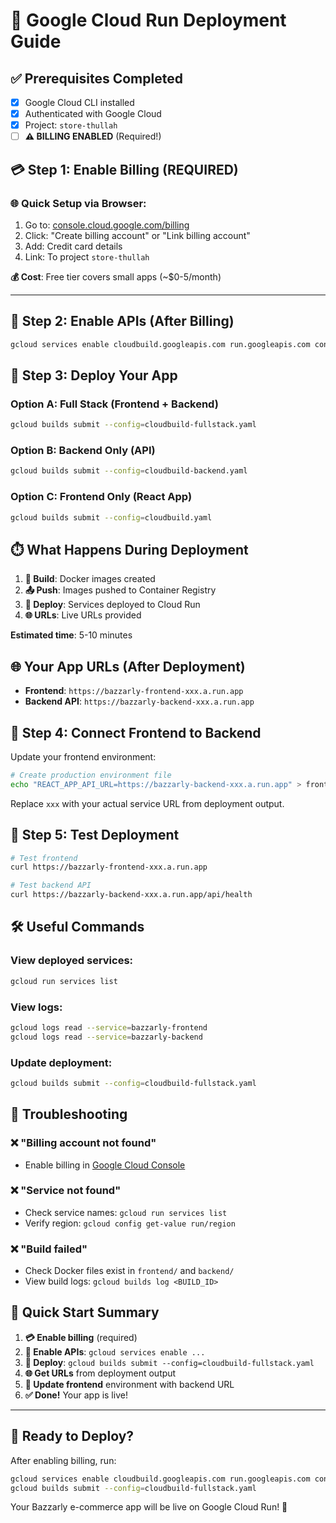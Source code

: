 # 🚀 Google Cloud Run Deployment Guide

## ✅ **Prerequisites Completed**
- [x] Google Cloud CLI installed  
- [x] Authenticated with Google Cloud
- [x] Project: `store-thullah`
- [ ] **⚠️ BILLING ENABLED** (Required!)

## 💳 **Step 1: Enable Billing (REQUIRED)**

### **🌐 Quick Setup via Browser:**
1. Go to: [console.cloud.google.com/billing](https://console.cloud.google.com/billing)
2. Click: "Create billing account" or "Link billing account"  
3. Add: Credit card details
4. Link: To project `store-thullah`

**💰 Cost**: Free tier covers small apps (~$0-5/month)

---

## 🔧 **Step 2: Enable APIs (After Billing)**

```bash
gcloud services enable cloudbuild.googleapis.com run.googleapis.com containerregistry.googleapis.com
```

## 🚀 **Step 3: Deploy Your App**

### **Option A: Full Stack (Frontend + Backend)**
```bash
gcloud builds submit --config=cloudbuild-fullstack.yaml
```

### **Option B: Backend Only (API)**
```bash
gcloud builds submit --config=cloudbuild-backend.yaml
```

### **Option C: Frontend Only (React App)**
```bash
gcloud builds submit --config=cloudbuild.yaml
```

## ⏱️ **What Happens During Deployment**

1. **🔨 Build**: Docker images created
2. **📤 Push**: Images pushed to Container Registry  
3. **🚀 Deploy**: Services deployed to Cloud Run
4. **🌐 URLs**: Live URLs provided

**Estimated time**: 5-10 minutes

## 🌐 **Your App URLs (After Deployment)**

- **Frontend**: `https://bazzarly-frontend-xxx.a.run.app`
- **Backend API**: `https://bazzarly-backend-xxx.a.run.app`

## 🔗 **Step 4: Connect Frontend to Backend**

Update your frontend environment:

```bash
# Create production environment file
echo "REACT_APP_API_URL=https://bazzarly-backend-xxx.a.run.app" > frontend/.env.production
```

Replace `xxx` with your actual service URL from deployment output.

## 🧪 **Step 5: Test Deployment**

```bash
# Test frontend
curl https://bazzarly-frontend-xxx.a.run.app

# Test backend API  
curl https://bazzarly-backend-xxx.a.run.app/api/health
```

## 🛠️ **Useful Commands**

### **View deployed services:**
```bash
gcloud run services list
```

### **View logs:**
```bash
gcloud logs read --service=bazzarly-frontend
gcloud logs read --service=bazzarly-backend
```

### **Update deployment:**
```bash
gcloud builds submit --config=cloudbuild-fullstack.yaml
```

## 🚨 **Troubleshooting**

### **❌ "Billing account not found"**
- Enable billing in [Google Cloud Console](https://console.cloud.google.com/billing)

### **❌ "Service not found"**  
- Check service names: `gcloud run services list`
- Verify region: `gcloud config get-value run/region`

### **❌ "Build failed"**
- Check Docker files exist in `frontend/` and `backend/`
- View build logs: `gcloud builds log <BUILD_ID>`

## 🎯 **Quick Start Summary**

1. **💳 Enable billing** (required)
2. **🔧 Enable APIs**: `gcloud services enable ...`
3. **🚀 Deploy**: `gcloud builds submit --config=cloudbuild-fullstack.yaml`
4. **🌐 Get URLs** from deployment output
5. **🔗 Update frontend** environment with backend URL
6. **✅ Done!** Your app is live!

---

## 🎉 **Ready to Deploy?**

After enabling billing, run:
```bash
gcloud services enable cloudbuild.googleapis.com run.googleapis.com containerregistry.googleapis.com
gcloud builds submit --config=cloudbuild-fullstack.yaml
```

Your Bazzarly e-commerce app will be live on Google Cloud Run! 🚀 